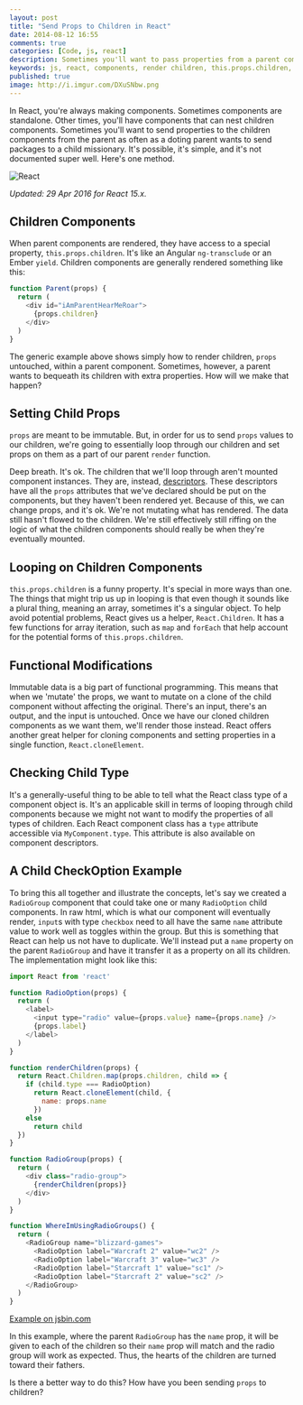```yaml
---
layout: post
title: "Send Props to Children in React"
date: 2014-08-12 16:55
comments: true
categories: [Code, js, react]
description: Sometimes you'll want to pass properties from a parent component to children components.  Here's how to do it.
keywords: js, react, components, render children, this.props.children, child props, child properties
published: true
image: http://i.imgur.com/DXuSNbw.png
---
```


In React, you're always making components.  Sometimes components are standalone.  Other times, you'll have components that can nest children components.  Sometimes you'll want to send properties to the children components from the parent as often as a doting parent wants to send packages to a child missionary.  It's possible, it's simple, and it's not documented super well.  Here's one method.

![React](http://i.imgur.com/DXuSNbw.png)

<!--more-->

*Updated: 29 Apr 2016 for React 15.x.*

## Children Components

When parent components are rendered, they have access to a special property, `this.props.children`.  It's like an Angular `ng-transclude` or an Ember `yield`.  Children components are generally rendered something like this:

```js
function Parent(props) {
  return (
    <div id="iAmParentHearMeRoar">
      {props.children}
    </div>
  )
}
```

The generic example above shows simply how to render children, `props` untouched, within a parent component.  Sometimes, however, a parent wants to bequeath its children with extra properties.  How will we make that happen?

## Setting Child Props

`props` are meant to be immutable.  But, in order for us to send `props` values to our children, we're going to essentially loop through our children and set props on them as a part of our parent `render` function.

Deep breath.  It's ok.  The children that we'll loop through aren't mounted component instances.  They are, instead, [descriptors](http://facebook.github.io/react/blog/2014/07/17/react-v0.11.html#descriptors).  These descriptors have all the `props` attributes that we've declared should be put on the components, but they haven't been rendered yet.  Because of this, we can change props, and it's ok.  We're not mutating what has rendered.  The data still hasn't flowed to the children.  We're still effectively still riffing on the logic of what the children components should really be when they're eventually mounted.

## Looping on Children Components

`this.props.children` is a funny property.  It's special in more ways than one.  The things that might trip us up in looping is that even though it sounds like a plural thing, meaning an array, sometimes it's a singular object.  To help avoid potential problems, React gives us a helper, `React.Children`.  It has a few functions for array iteration, such as `map` and `forEach` that help account for the potential forms of `this.props.children`.

## Functional Modifications

Immutable data is a big part of functional programming.  This means that when we 'mutate' the props, we want to mutate on a clone of the child component without affecting the original.  There's an input, there's an output, and the input is untouched.  Once we have our cloned children components as we want them, we'll render those instead.  React offers another great helper for cloning components and setting properties in a single function, `React.cloneElement`.

## Checking Child Type

It's a generally-useful thing to be able to tell what the React class type of a component object is.  It's an applicable skill in terms of looping through child components because we might not want to modify the properties of all types of children.  Each React component class has a `type` attribute accessible via `MyComponent.type`.  This attribute is also available on component descriptors.

## A Child CheckOption Example

To bring this all together and illustrate the concepts, let's say we created a `RadioGroup` component that could take one or many `RadioOption` child components.  In raw html, which is what our component will eventually render, `input`s with type `checkbox` need to all have the same `name` attribute value to work well as toggles within the group.  But this is something that React can help us not have to duplicate.  We'll instead put a `name` property on the parent `RadioGroup` and have it transfer it as a property on all its children.  The implementation might look like this:

```js
import React from 'react'

function RadioOption(props) {
  return (
    <label>
      <input type="radio" value={props.value} name={props.name} />
      {props.label}
    </label>
  )
}

function renderChildren(props) {
  return React.Children.map(props.children, child => {
    if (child.type === RadioOption)
      return React.cloneElement(child, {
        name: props.name
      })
    else
      return child
  })
}

function RadioGroup(props) {
  return (
    <div class="radio-group">
      {renderChildren(props)}
    </div>
  )
}

function WhereImUsingRadioGroups() {
  return (
    <RadioGroup name="blizzard-games">
      <RadioOption label="Warcraft 2" value="wc2" />
      <RadioOption label="Warcraft 3" value="wc3" />
      <RadioOption label="Starcraft 1" value="sc1" />
      <RadioOption label="Starcraft 2" value="sc2" />
    </RadioGroup>
  )
}
```

<a class="jsbin-embed" href="http://react.jsbin.com/jahekimigi/embed?js,output">Example on jsbin.com</a><script src="http://static.jsbin.com/js/embed.min.js?3.35.12"></script>

In this example, where the parent `RadioGroup` has the `name` prop, it will be given to each of the children so their `name` prop will match and the radio group will work as expected.  Thus, the hearts of the children are turned toward their fathers.

Is there a better way to do this?  How have you been sending `props` to children?

